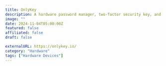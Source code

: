 ```yaml
---
title: OnlyKey
description: A hardware password manager, two-factor security key, and file encryption token in one.
image: ""
date: 2024-11-04T05:00:00Z
featured: false
affiliated: false
draft: false

externalURL: https://onlykey.io/
category: "Hardware"
tags: ["Hardware Devices"]
---
```

